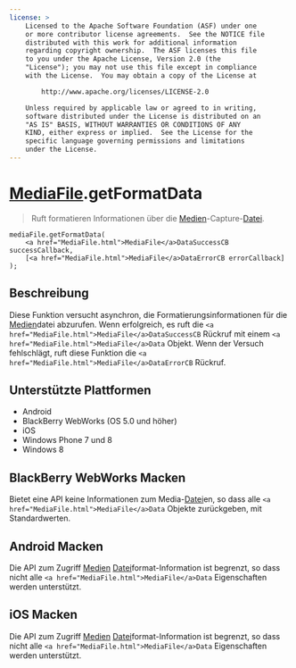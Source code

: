 ```yaml
---
license: >
    Licensed to the Apache Software Foundation (ASF) under one
    or more contributor license agreements.  See the NOTICE file
    distributed with this work for additional information
    regarding copyright ownership.  The ASF licenses this file
    to you under the Apache License, Version 2.0 (the
    "License"); you may not use this file except in compliance
    with the License.  You may obtain a copy of the License at

        http://www.apache.org/licenses/LICENSE-2.0

    Unless required by applicable law or agreed to in writing,
    software distributed under the License is distributed on an
    "AS IS" BASIS, WITHOUT WARRANTIES OR CONDITIONS OF ANY
    KIND, either express or implied.  See the License for the
    specific language governing permissions and limitations
    under the License.
---
```


# <a href="MediaFile.html">MediaFile</a>.getFormatData

> Ruft formatieren Informationen über die <a href="../media.html">Medien</a>-Capture-<a href="../../file/fileobj/fileobj.html">Datei</a>.

    mediaFile.getFormatData(
        <a href="MediaFile.html">MediaFile</a>DataSuccessCB successCallback,
        [<a href="MediaFile.html">MediaFile</a>DataErrorCB errorCallback]
    );
    

## Beschreibung

Diese Funktion versucht asynchron, die Formatierungsinformationen für die <a href="../media.html">Medien</a>datei abzurufen. Wenn erfolgreich, es ruft die `<a href="MediaFile.html">MediaFile</a>DataSuccessCB` Rückruf mit einem `<a href="MediaFile.html">MediaFile</a>Data` Objekt. Wenn der Versuch fehlschlägt, ruft diese Funktion die `<a href="MediaFile.html">MediaFile</a>DataErrorCB` Rückruf.

## Unterstützte Plattformen

*   Android
*   BlackBerry WebWorks (OS 5.0 und höher)
*   iOS
*   Windows Phone 7 und 8
*   Windows 8

## BlackBerry WebWorks Macken

Bietet eine API keine Informationen zum Media-<a href="../../file/fileobj/fileobj.html">Datei</a>en, so dass alle `<a href="MediaFile.html">MediaFile</a>Data` Objekte zurückgeben, mit Standardwerten.

## Android Macken

Die API zum Zugriff <a href="../media.html">Medien</a> <a href="../../file/fileobj/fileobj.html">Datei</a>format-Information ist begrenzt, so dass nicht alle `<a href="MediaFile.html">MediaFile</a>Data` Eigenschaften werden unterstützt.

## iOS Macken

Die API zum Zugriff <a href="../media.html">Medien</a> <a href="../../file/fileobj/fileobj.html">Datei</a>format-Information ist begrenzt, so dass nicht alle `<a href="MediaFile.html">MediaFile</a>Data` Eigenschaften werden unterstützt.